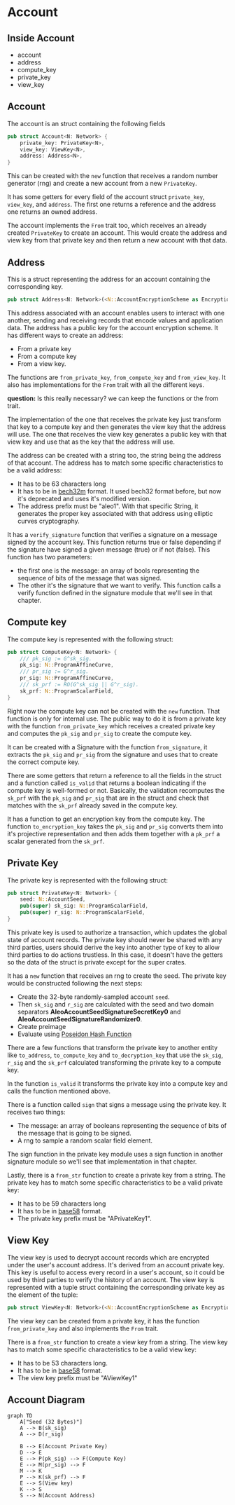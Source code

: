 # Account

## Inside Account
- account
- address
- compute_key
- private_key
- view_key

## Account
The account is an struct containing the following fields
```rust 
pub struct Account<N: Network> {
    private_key: PrivateKey<N>,
    view_key: ViewKey<N>,
    address: Address<N>,
}
```

This can be created with the `new` function that receives a random number generator (rng)  and create a new account from a new `PrivateKey`.

It has some getters for every field of the account struct `private_key`, `view_key`, and `address`. The first one returns a reference and the address one returns an owned address.

The account implements the `From` trait too, which receives an already created `PrivateKey` to create an account. This would create the address and view key from that private key and then return a new account with that data.

## Address
This is a struct representing the address for an account containing the corresponding key.
```rust 
pub struct Address<N: Network>(<N::AccountEncryptionScheme as EncryptionScheme>::PublicKey);
```

This address associated with an account enables users to interact with one another, sending and receiving records that encode values and application data. The address has a public key for the account encryption scheme.
It has different ways to create an address: 
- From a private key
- From a compute key 
- From a view key.

The functions are `from_private_key`, `from_compute_key` and `from_view_key`. It also has implementations for the `From` trait with all the different keys.

**question:** Is this really necessary? we can keep the functions or the from trait.

The implementation of the one that receives the private key just transform that key to a compute key and then generates the view key that the address will use.
The one that receives the view key generates a public key with that view key and use that as the key that the address will use.

The address can be created with a string too, the string being the address of that account. The address has to match some specific characteristics to be a valid address: 
- It has to be 63 characters long
- It has to be in [bech32m](https://river.com/learn/terms/b/bech32-modified/) format. It used bech32 format before, but now it's deprecated and uses it's modified version.
- The address prefix must be "aleo1". 
With that specific String, it generates the proper key associated with that address using elliptic curves cryptography.

It has a `verify_signature` function that verifies a signature on a message signed by the account key. This function returns true or false depending if the signature have signed a given message (true) or if not (false). This function has two parameters: 
- the first one is the message: an array of bools representing the sequence of bits of the message that was signed.
- The other it's the signature that we want to verify.
This function calls a verify function defined in the signature module that we'll see in that chapter.

## Compute key

The compute key is represented with the following struct:
```rust
pub struct ComputeKey<N: Network> {
    /// pk_sig := G^sk_sig.
    pk_sig: N::ProgramAffineCurve,
    /// pr_sig := G^r_sig.
    pr_sig: N::ProgramAffineCurve,
    /// sk_prf := RO(G^sk_sig || G^r_sig).
    sk_prf: N::ProgramScalarField,
}
```
Right now the compute key can not be created with the `new` function. That function is only for internal use. The public way to do it is from a private key with the function `from_private_key` which receives a created private key and computes the `pk_sig` and `pr_sig` to create the compute key.

It can be created with a Signature with the function `from_signature`, it extracts the `pk_sig` and `pr_sig` from the signature and uses that to create the correct compute key.

There are some getters that return a reference to all the fields in the struct and a function called `is_valid` that returns a boolean indicating if the compute key is well-formed or not.
Basically, the validation recomputes the `sk_prf` with the `pk_sig` and `pr_sig` that are in the struct and check that matches with the `sk_prf` already saved in the compute key.

It has a function to get an encryption key from the compute key. The function `to_encryption_key` takes the `pk_sig` and `pr_sig` converts them into it's projective representation and then adds them together with a `pk_prf` a scalar generated from the `sk_prf`. 

## Private Key

The private key is represented with the following struct:
```rust
pub struct PrivateKey<N: Network> {
    seed: N::AccountSeed,
    pub(super) sk_sig: N::ProgramScalarField,
    pub(super) r_sig: N::ProgramScalarField,
}
```

This private key is used to authorize a transaction, which updates the global state of account records. The private key should never be shared with any third parties, users should derive the key into another type of key to allow third parties to do actions trustless. 
In this case, it doesn't have the getters so the data of the struct is private except for the super crates.

It has a `new` function that receives an rng to create the seed. The private key would be constructed following the next steps: 
- Create the 32-byte randomly-sampled account `seed`. 
- Then `sk_sig` and `r_sig` are calculated with the seed and two domain separators **AleoAccountSeedSignatureSecretKey0** and **AleoAccountSeedSignatureRandomizer0**.
- Create preimage 
- Evaluate using [Poseidon Hash Function](https://eprint.iacr.org/2019/458.pdf)

There are a few functions that transform the private key to another entity like `to_address`, `to_compute_key` and `to_decryption_key` that use the `sk_sig`, `r_sig` and the `sk_prf` calculated transforming the private key to a compute key.

In the function `is_valid` it transforms the private key into a compute key and calls the function mentioned above.

There is a function called `sign` that signs a message using the private key. It receives two things:
- The message: an array of booleans representing the sequence of bits of the message that is going to be signed.
- A rng to sample a random scalar field element.

The sign function in the private key module uses a sign function in another signature module so we'll see that implementation in that chapter.

Lastly, there is a `from_str` function to create a private key from a string.
The private key has to match some specific characteristics to be a valid private key: 
- It has to be 59 characters long
- It has to be in [base58](https://tools.ietf.org/id/draft-msporny-base58-01.html) format.
- The private key prefix must be "APrivateKey1". 

## View Key 

The view key is used to decrypt account records which are encrypted under the user's account address. It's derived from an account private key. This key is useful to access every record in a user's account, so it could be used by third parties to verify the history of an account.
The view key is represented with a tuple struct containing the corresponding private key as the element of the tuple:

```rust
pub struct ViewKey<N: Network>(<N::AccountEncryptionScheme as EncryptionScheme>::PrivateKey);
```

The view key can be created from a private key, it has the function `from_private_key` and also implements the `From` trait.

There is a `from_str` function to create a view key from a string. The view key has to match some specific characteristics to be a valid view key:
- It has to be 53 characters long.
- It has to be in [base58](https://tools.ietf.org/id/draft-msporny-base58-01.html) format.
- The view key prefix must be "AViewKey1"

## Account Diagram

```mermaid
graph TD
    A["Seed (32 Bytes)"]
    A --> B(sk_sig)
    A --> D(r_sig)
    
    B --> E(Account Private Key) 
    D --> E
    E --> P(pk_sig) --> F(Compute Key)
    E --> M(pr_sig) --> F
    M --> K
    P --> K(sk_prf) --> F
    E --> S(View key)
    K --> S
    S --> N(Account Address)
```
